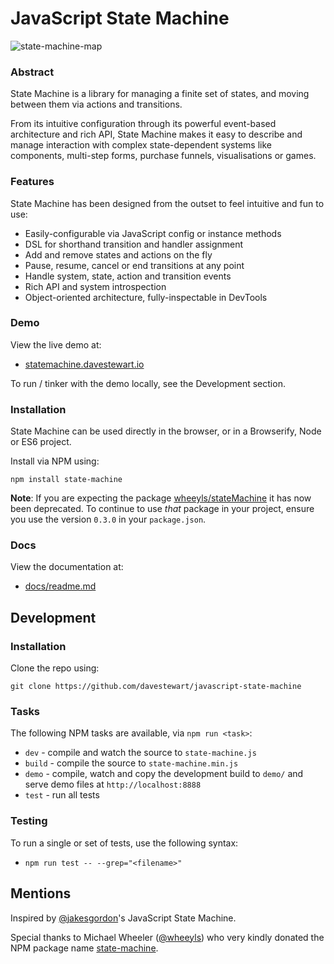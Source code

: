 # JavaScript State Machine

![state-machine-map](https://cloud.githubusercontent.com/assets/132681/20330716/a9446ecc-ab98-11e6-89b7-8c55a5abb46e.gif)

### Abstract

State Machine is a library for managing a finite set of states, and moving between them via actions and transitions.

From its intuitive configuration through its powerful event-based architecture and rich API, State Machine makes it easy to describe and manage interaction with complex state-dependent systems like components, multi-step forms, purchase funnels, visualisations or games.

### Features

State Machine has been designed from the outset to feel intuitive and fun to use:

- Easily-configurable via JavaScript config or instance methods
- DSL for shorthand transition and handler assignment
- Add and remove states and actions on the fly
- Pause, resume, cancel or end transitions at any point
- Handle system, state, action and transition events
- Rich API and system introspection
- Object-oriented architecture, fully-inspectable in DevTools


### Demo

View the live demo at:

- [statemachine.davestewart.io](http://statemachine.davestewart.io)

To run / tinker with the demo locally, see the Development section.

### Installation

State Machine can be used directly in the browser, or in a Browserify, Node or ES6 project.

Install via NPM using:

```
npm install state-machine
```


**Note**: If you are expecting the package [wheeyls/stateMachine](https://github.com/wheeyls/stateMachine) it has now been deprecated.
To continue to use *that* package in your project, ensure you use the version `0.3.0` in your `package.json`.


### Docs

View the documentation at:

- [docs/readme.md](docs/readme.md)


## Development

### Installation

Clone the repo using:

```
git clone https://github.com/davestewart/javascript-state-machine
```

### Tasks

The following NPM tasks are available, via `npm run <task>`:

- `dev` - compile and watch the source to `state-machine.js`
- `build` - compile the source to `state-machine.min.js`
- `demo` - compile, watch and copy the development build to `demo/` and serve demo files at `http://localhost:8888`
- `test` - run all tests


### Testing

To run a single or set of tests, use the following syntax:

- `npm run test -- --grep="<filename>"`


## Mentions

Inspired by [@jakesgordon](https://github.com/jakesgordon/javascript-state-machine/)'s JavaScript State Machine.

Special thanks to Michael Wheeler ([@wheeyls](https://github.com/wheeyls)) who very kindly donated the NPM package name [state-machine](https://www.npmjs.com/package/state-machine).
